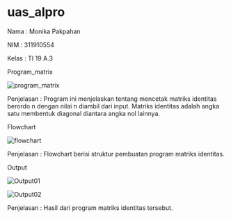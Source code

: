 # uas_alpro

Nama : Monika Pakpahan

NIM : 311910554

Kelas : TI 19 A.3

Program_matrix

![program_matrix](https://user-images.githubusercontent.com/59879254/72358313-f4925a00-371e-11ea-81f6-062add17a2a7.png)

Penjelasan : Program ini menjelaskan tentang mencetak matriks identitas berordo n dengan nilai n diambil dari input. Matriks identitas adalah angka satu membentuk diagonal diantara angka nol lainnya.

Flowchart

![flowchart](https://user-images.githubusercontent.com/59879254/72359259-8cdd0e80-3720-11ea-9de5-f22f728c154b.png)

Penjelasan : Flowchart berisi struktur pembuatan program matriks identitas.

Output

![Output01](https://user-images.githubusercontent.com/59879254/72357851-3ec70b80-371e-11ea-8b9c-2e12ab44a81c.png)

![Output02](https://user-images.githubusercontent.com/59879254/72357866-45ee1980-371e-11ea-8340-708ca32de345.png)

Penjelasan : Hasil dari program matriks identitas tersebut.



